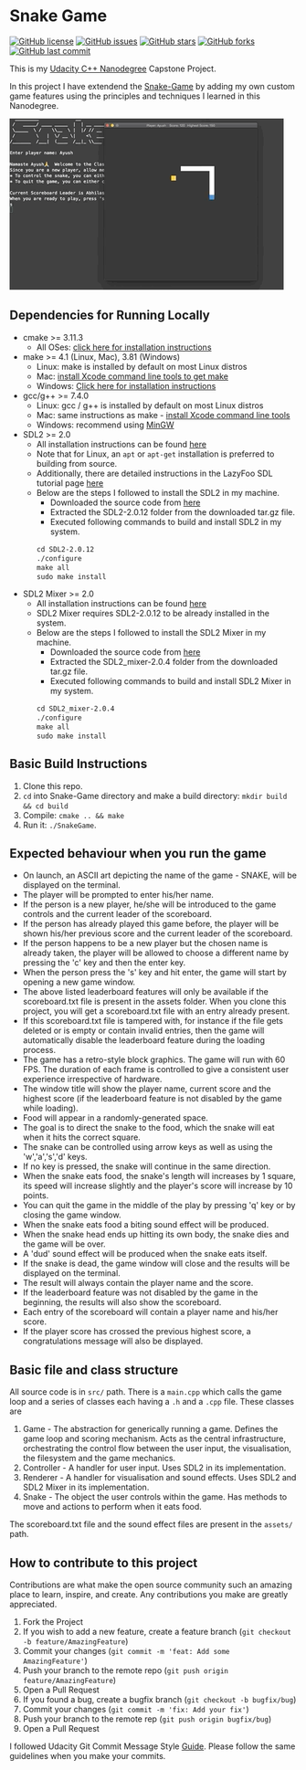 # Snake Game

[![GitHub license](https://img.shields.io/github/license/abhilashmuraleedharan/Snake-Game)](https://github.com/abhilashmuraleedharan/Snake-Game/blob/master/LICENSE)
[![GitHub issues](https://img.shields.io/github/issues/abhilashmuraleedharan/Snake-Game)](https://github.com/abhilashmuraleedharan/Snake-Game/issues)
[![GitHub stars](https://img.shields.io/github/stars/abhilashmuraleedharan/Snake-Game)](https://github.com/abhilashmuraleedharan/Snake-Game/stargazers)
[![GitHub forks](https://img.shields.io/github/forks/abhilashmuraleedharan/Snake-Game)](https://github.com/abhilashmuraleedharan/Snake-Game/network)
[![GitHub last commit](https://img.shields.io/github/last-commit/abhilashmuraleedharan/Snake-Game)](https://img.shields.io/github/last-commit/abhilashmuraleedharan/Snake-Game)

This is my [Udacity C++ Nanodegree](https://www.udacity.com/course/c-plus-plus-nanodegree--nd213) Capstone Project.

In this project I have extendend the [Snake-Game](https://github.com/udacity/CppND-Capstone-Snake-Game) by adding my own custom game features using the principles and techniques I learned in this Nanodegree.

<img src="snake_game.gif"/>

## Dependencies for Running Locally
* cmake >= 3.11.3
  * All OSes: [click here for installation instructions](https://cmake.org/install/)
* make >= 4.1 (Linux, Mac), 3.81 (Windows)
  * Linux: make is installed by default on most Linux distros
  * Mac: [install Xcode command line tools to get make](https://developer.apple.com/xcode/features/)
  * Windows: [Click here for installation instructions](http://gnuwin32.sourceforge.net/packages/make.htm)
* gcc/g++ >= 7.4.0
  * Linux: gcc / g++ is installed by default on most Linux distros
  * Mac: same instructions as make - [install Xcode command line tools](https://developer.apple.com/xcode/features/)
  * Windows: recommend using [MinGW](http://www.mingw.org/)
* SDL2 >= 2.0
  * All installation instructions can be found [here](https://wiki.libsdl.org/Installation)
  * Note that for Linux, an `apt` or `apt-get` installation is preferred to building from source. 
  * Additionally, there are detailed instructions in the LazyFoo SDL tutorial page [here](https://lazyfoo.net/tutorials/SDL/01_hello_SDL/index.php)
  * Below are the steps I followed to install the SDL2 in my machine.
    - Downloaded the source code from [here](http://www.libsdl.org/release/SDL2-2.0.12.tar.gz)
    - Extracted the SDL2-2.0.12 folder from the downloaded tar.gz file.
    - Executed following commands to build and install SDL2 in my system.
    ```
    cd SDL2-2.0.12
    ./configure
    make all
    sudo make install
    ```
* SDL2 Mixer >= 2.0
  * All installation instructions can be found [here](https://www.libsdl.org/projects/SDL_mixer)
  * SDL2 Mixer requires SDL2-2.0.12 to be already installed in the system.
  * Below are the steps I followed to install the SDL2 Mixer in my machine.
    - Downloaded the source code from [here](https://www.libsdl.org/projects/SDL_mixer/release/SDL2_mixer-2.0.4.tar.gz)
    - Extracted the SDL2_mixer-2.0.4 folder from the downloaded tar.gz file.
    - Executed following commands to build and install SDL2 Mixer in my system.
    ```
    cd SDL2_mixer-2.0.4
    ./configure
    make all
    sudo make install
    ```


## Basic Build Instructions

1. Clone this repo.
2. `cd` into Snake-Game directory and make a build directory: `mkdir build && cd build`
3. Compile: `cmake .. && make`
4. Run it: `./SnakeGame`.


## Expected behaviour when you run the game

- On launch, an ASCII art depicting the name of the game - SNAKE, will be displayed on the terminal.
- The player will be prompted to enter his/her name.
- If the person is a new player, he/she will be introduced to the game controls and the current leader 
  of the scoreboard.
- If the person has already played this game before, the player will be shown his/her previous score and 
  the current leader of the scoreboard.
- If the person happens to be a new player but the chosen name is already taken, the player will be allowed 
  to choose a different name by pressing the 'c' key and then the enter key.
- When the person press the 's' key and hit enter, the game will start by opening a new game window.
- The above listed leaderboard features will only be available if the scoreboard.txt file is present in the
  assets folder. When you clone this project, you will get a scoreboard.txt file with an entry already present.
- If this scoreboard.txt file is tampered with, for instance if the file gets deleted or is empty or contain 
  invalid entries, then the game will automatically disable the leaderboard feature during the loading process.
- The game has a retro-style block graphics. The game will run with 60 FPS. The duration of each frame is controlled
  to give a consistent user experience irrespective of hardware.
- The window title will show the player name, current score and the highest score (if the leaderboard feature 
  is not disabled by the game while loading).
- Food will appear in a randomly-generated space. 
- The goal is to direct the snake to the food, which the snake will eat when it hits the correct square.
- The snake can be controlled using arrow keys as well as using the 'w','a','s','d' keys.
- If no key is pressed, the snake will continue in the same direction. 
- When the snake eats food, the snake's length will increases by 1 square, its speed will increase slightly
  and the player's score will increase by 10 points.
- You can quit the game in the middle of the play by pressing 'q' key or by closing the game window.
- When the snake eats food a biting sound effect will be produced.
- When the snake head ends up hitting its own body, the snake dies and the game will be over.
- A 'dud' sound effect will be produced when the snake eats itself.
- If the snake is dead, the game window will close and the results will be displayed on the terminal.
- The result will always contain the player name and the score. 
- If the leaderboard feature was not disabled by the game in the beginning, the results will also show
  the scoreboard.
- Each entry of the scoreboard will contain a player name and his/her score.
- If the player score has crossed the previous highest score, a congratulations message will also be displayed.


## Basic file and class structure

All source code is in `src/` path. There is a `main.cpp` which calls the game loop and a series of classes each having a `.h` and a `.cpp` file. These classes are

1. Game       - The abstraction for generically running a game. Defines the game loop and scoring mechanism. Acts as the central infrastructure, orchestrating the control flow between the user input, the visualisation, the filesystem and the game mechanics.
2. Controller - A handler for user input. Uses SDL2 in its implementation.
3. Renderer   - A handler for visualisation and sound effects. Uses SDL2 and SDL2 Mixer in its implementation.
4. Snake      - The object the user controls within the game. Has methods to move and actions to perform when it eats food.

The scoreboard.txt file and the sound effect files are present in the `assets/` path.


## How to contribute to this project

Contributions are what make the open source community such an amazing place to learn, inspire, and create.
Any contributions you make are greatly appreciated.

1. Fork the Project
2. If you wish to add a new feature, create a feature branch (`git checkout -b feature/AmazingFeature`)
3. Commit your changes (`git commit -m 'feat: Add some AmazingFeature'`)
4. Push your branch to the remote repo (`git push origin feature/AmazingFeature`)
5. Open a Pull Request
6. If you found a bug, create a bugfix branch (`git checkout -b bugfix/bug`)
7. Commit your changes (`git commit -m 'fix: Add your fix'`)
8. Push your branch to the remote rep (`git push origin bugfix/bug`)
9. Open a Pull Request

I followed Udacity Git Commit Message Style [Guide](https://udacity.github.io/git-styleguide/).
Please follow the same guidelines when you make your commits. 